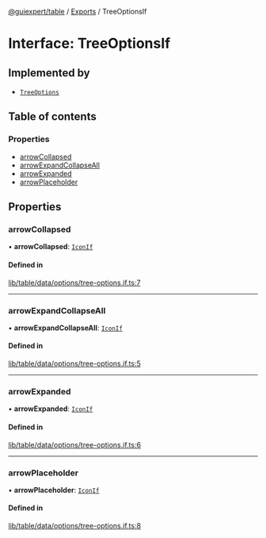 [@guiexpert/table](../README.md) / [Exports](../modules.md) / TreeOptionsIf

# Interface: TreeOptionsIf

## Implemented by

- [`TreeOptions`](../classes/TreeOptions.md)

## Table of contents

### Properties

- [arrowCollapsed](TreeOptionsIf.md#arrowcollapsed)
- [arrowExpandCollapseAll](TreeOptionsIf.md#arrowexpandcollapseall)
- [arrowExpanded](TreeOptionsIf.md#arrowexpanded)
- [arrowPlaceholder](TreeOptionsIf.md#arrowplaceholder)

## Properties

### arrowCollapsed

• **arrowCollapsed**: [`IconIf`](IconIf.md)

#### Defined in

[lib/table/data/options/tree-options.if.ts:7](https://github.com/guiexperttable/ge-table/blob/65d38fc/libs/table/src/lib/table/data/options/tree-options.if.ts#L7)

___

### arrowExpandCollapseAll

• **arrowExpandCollapseAll**: [`IconIf`](IconIf.md)

#### Defined in

[lib/table/data/options/tree-options.if.ts:5](https://github.com/guiexperttable/ge-table/blob/65d38fc/libs/table/src/lib/table/data/options/tree-options.if.ts#L5)

___

### arrowExpanded

• **arrowExpanded**: [`IconIf`](IconIf.md)

#### Defined in

[lib/table/data/options/tree-options.if.ts:6](https://github.com/guiexperttable/ge-table/blob/65d38fc/libs/table/src/lib/table/data/options/tree-options.if.ts#L6)

___

### arrowPlaceholder

• **arrowPlaceholder**: [`IconIf`](IconIf.md)

#### Defined in

[lib/table/data/options/tree-options.if.ts:8](https://github.com/guiexperttable/ge-table/blob/65d38fc/libs/table/src/lib/table/data/options/tree-options.if.ts#L8)
